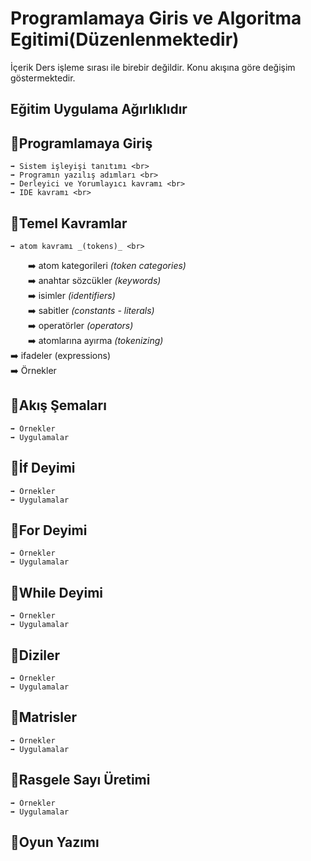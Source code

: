 # Programlamaya Giris ve Algoritma Egitimi(Düzenlenmektedir)

İçerik Ders işleme sırası ile birebir değildir. Konu akışına göre değişim göstermektedir.

## __Eğitim Uygulama Ağırlıklıdır__ 

## 📌Programlamaya Giriş
    ➡️ Sistem işleyişi tanıtımı <br>
    ➡️ Programın yazılış adımları <br>
    ➡️ Derleyici ve Yorumlayıcı kavramı <br>
    ➡️ IDE kavramı <br>

## 📌Temel Kavramlar
    ➡️ atom kavramı _(tokens)_ <br>
&emsp;&emsp;➡️ atom kategorileri _(token categories)_<br>
&emsp;&emsp;➡️ anahtar sözcükler _(keywords)_<br>
&emsp;&emsp;➡️ isimler _(identifiers)_<br>
&emsp;&emsp;➡️ sabitler _(constants - literals)_<br>
&emsp;&emsp;➡️ operatörler _(operators)_<br>
&emsp;&emsp;➡️ atomlarına ayırma _(tokenizing)_<br>
    ➡️ ifadeler (expressions)<br>
    ➡️ Örnekler

## 📌Akış Şemaları
    ➡️ Örnekler
    ➡️ Uygulamalar

## 📌İf Deyimi
    ➡️ Örnekler
    ➡️ Uygulamalar

## 📌For Deyimi
    ➡️ Örnekler
    ➡️ Uygulamalar

## 📌While Deyimi
    ➡️ Örnekler
    ➡️ Uygulamalar

## 📌Diziler
    ➡️ Örnekler
    ➡️ Uygulamalar

## 📌Matrisler
    ➡️ Örnekler
    ➡️ Uygulamalar

## 📌Rasgele Sayı Üretimi
    ➡️ Örnekler
    ➡️ Uygulamalar

## 📌Oyun Yazımı
